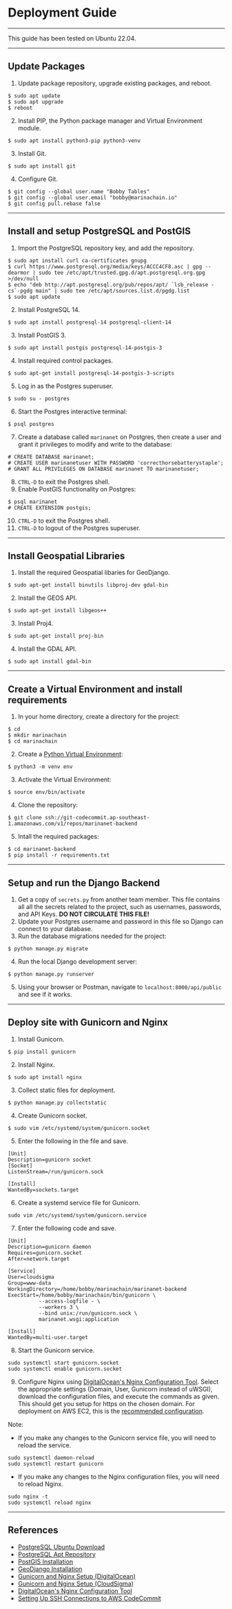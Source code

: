 # Deployment Guide
___
This guide has been tested on Ubuntu 22.04.

___
## Update Packages
1. Update package repository, upgrade existing packages, and reboot.
```
$ sudo apt update
$ sudo apt upgrade
$ reboot
```
2. Install PIP, the Python package manager and Virtual Environment module.
```
$ sudo apt install python3-pip python3-venv
```
3. Install Git.
```
$ sudo apt install git
```
4. Configure Git.
```
$ git config --global user.name "Bobby Tables"
$ git config --global user.email "bobby@marinachain.io"
$ git config pull.rebase false
```

___
## Install and setup PostgreSQL and PostGIS
1. Import the PostgreSQL repository key, and add the repository.
```
$ sudo apt install curl ca-certificates gnupg
$ curl https://www.postgresql.org/media/keys/ACCC4CF8.asc | gpg --dearmor | sudo tee /etc/apt/trusted.gpg.d/apt.postgresql.org.gpg >/dev/null
$ echo "deb http://apt.postgresql.org/pub/repos/apt/ `lsb_release -cs`-pgdg main" | sudo tee /etc/apt/sources.list.d/pgdg.list
$ sudo apt update
```
2. Install PostgreSQL 14.
```
$ sudo apt install postgresql-14 postgresql-client-14
```
3. Install PostGIS 3.
```
$ sudo apt install postgis postgresql-14-postgis-3
```
4. Install required control packages.
```
$ sudo apt-get install postgresql-14-postgis-3-scripts
```
5. Log in as the Postgres superuser.
```
$ sudo su - postgres
```
6. Start the Postgres interactive terminal:
```
$ psql postgres
```
7. Create a database called `marinanet` on Postgres, then create a user and grant it privileges to modify and write to the database:
```
# CREATE DATABASE marinanet;
# CREATE USER marinanetuser WITH PASSWORD 'correcthorsebatterystaple';
# GRANT ALL PRIVILEGES ON DATABASE marinanet TO marinanetuser;
```
8. `CTRL-D` to exit the Postgres shell.
9. Enable PostGIS functionality on Postgres:
```
$ psql marinanet
# CREATE EXTENSION postgis;
```
10. `CTRL-D` to exit the Postgres shell.
11. `CTRL-D` to logout of the Postgres superuser.

___
## Install Geospatial Libraries
1. Install the required Geospatial libaries for GeoDjango.
```
$ sudo apt-get install binutils libproj-dev gdal-bin
```
2. Install the GEOS API.
```
$ sudo apt-get install libgeos++
```
3. Install Proj4.
```
$ sudo apt-get install proj-bin
```
4. Install the GDAL API.
```
$ sudo apt install gdal-bin
```

___
## Create a Virtual Environment and install requirements
1. In your home directory, create a directory for the project:
```
$ cd
$ mkdir marinachain
$ cd marinachain
```
2. Create a [Python Virtual Environment](https://docs.python.org/3/library/venv.html):
```
$ python3 -m venv env
```
3. Activate the Virtual Environment:
```
$ source env/bin/activate
```
4. Clone the repository:
```
$ git clone ssh://git-codecommit.ap-southeast-1.amazonaws.com/v1/repos/marinanet-backend
```
5. Intall the required packages:
```
$ cd marinanet-backend
$ pip install -r requirements.txt
```

___
## Setup and run the Django Backend
1. Get a copy of `secrets.py` from another team member. This file contains all all the secrets related to the project, such as usernames, passwords, and API Keys. **DO NOT CIRCULATE THIS FILE!**
2. Update your Postgres username and password in this file so Django can connect to your database.
3. Run the database migrations needed for the project:
```
$ python manage.py migrate
```
4. Run the local Django development server:
```
$ python manage.py runserver
```
5. Using your browser or Postman, navigate to `localhost:8000/api/public` and see if it works.

___
## Deploy site with Gunicorn and Nginx
1. Install Gunicorn.
```
$ pip install gunicorn
```
2. Install Nginx.
```
$ sudo apt install nginx
```
3. Collect static files for deployment.
```
$ python manage.py collectstatic
```
4. Create Gunicorn socket.
```
$ sudo vim /etc/systemd/system/gunicorn.socket
```
5. Enter the following in the file and save.
```
[Unit]
Description=gunicorn socket
[Socket]
ListenStream=/run/gunicorn.sock

[Install]
WantedBy=sockets.target
```
6. Create a systemd service file for Gunicorn.
```
sudo vim /etc/systemd/system/gunicorn.service
```
7. Enter the following code and save.
```
[Unit]
Description=gunicorn daemon
Requires=gunicorn.socket
After=network.target

[Service]
User=cloudsigma
Group=www-data
WorkingDirectory=/home/bobby/marinachain/marinanet-backend
ExecStart=/home/bobby/marinachain/bin/gunicorn \
          --access-logfile - \
          --workers 3 \
          --bind unix:/run/gunicorn.sock \
          marinanet.wsgi:application

[Install]
WantedBy=multi-user.target
```
8. Start the Gunicorn service.
```
sudo systemctl start gunicorn.socket
sudo systemctl enable gunicorn.socket
```
9. Configure Nginx using [DigitalOcean's Nginx Configuration Tool](https://www.digitalocean.com/community/tools/nginx). Select the appropriate settings (Domain, User, Gunicorn instead of uWSGI), download the configuration files, and execute the commands as given. This should get you setup for https on the chosen domain. For deployment on AWS EC2, this is the [recommended configuration](https://www.digitalocean.com/community/tools/nginx?domains.0.server.domain=staging.marinachain.io&domains.0.server.path=%2Fhome%2Fubuntu%2F&domains.0.php.php=false&domains.0.python.python=true&domains.0.python.djangoRules=true&domains.0.routing.root=false&global.python.pythonServer=%2Frun%2Fgunicorn.sock&global.nginx.user=ubuntu).

Note:
- If you make any changes to the Gunicorn service file, you will need to reload the service.
```
sudo systemctl daemon-reload
sudo systemctl restart gunicorn
```
- If you make any changes to the Nginx configuration files, you will need to reload Nginx.
```
sudo nginx -t
sudo systemctl reload nginx
```
___
## References
- [PostgreSQL Ubuntu Download](https://www.postgresql.org/download/linux/ubuntu/)
- [PostgreSQL Apt Repository](https://wiki.postgresql.org/wiki/Apt)
- [PostGIS Installation](https://www.vultr.com/docs/install-the-postgis-extension-for-postgresql-on-ubuntu-linux/)
- [GeoDjango Installation](https://kitcharoenp.github.io/gis/2018/06/12/geodjango_installation.html)
- [Gunicorn and Nginx Setup (DigitalOcean)](https://www.digitalocean.com/community/tutorials/how-to-set-up-django-with-postgres-nginx-and-gunicorn-on-ubuntu-16-04)
- [Gunicorn and Nginx Setup (CloudSigma)](https://www.cloudsigma.com/setting-up-django-with-postgresql-nginx-and-gunicorn-on-ubuntu-20-04/)
- [DigitalOcean's Nginx Configuration Tool](https://www.digitalocean.com/community/tools/nginx)
- [Setting Up SSH Connections to AWS CodeCommit](https://docs.aws.amazon.com/codecommit/latest/userguide/setting-up-ssh-unixes.html)
